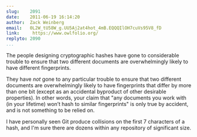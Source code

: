```yaml
---
slug:    2091
date:    2011-06-19 16:14:20
author:  Zack Weinberg
email:   0L2W_tU58W_g.UU5Aj2at4hot_4mB.EQQQIlOH7cuVs95V8_fD
link:     https://www.owlfolio.org/
replyto: 2090
...
```


The people designing cryptographic hashes have gone to considerable
trouble to ensure that two different documents are overwhelmingly
likely to have different fingerprints.

They have <i>not</i> gone to any particular trouble to ensure that two
different documents are overwhelmingly likely to have fingerprints
that differ by more than one bit (except as an accidental byproduct of
other desirable properties).  In other words, your claim that "any
documents you work with (in your lifetime) won’t hash to similar
fingerprints" is only true by accident, and is not something to be
relied on.

I have personally seen Git produce collisions on the first 7
characters of a hash, and I'm sure there are dozens within any
repository of significant size.
